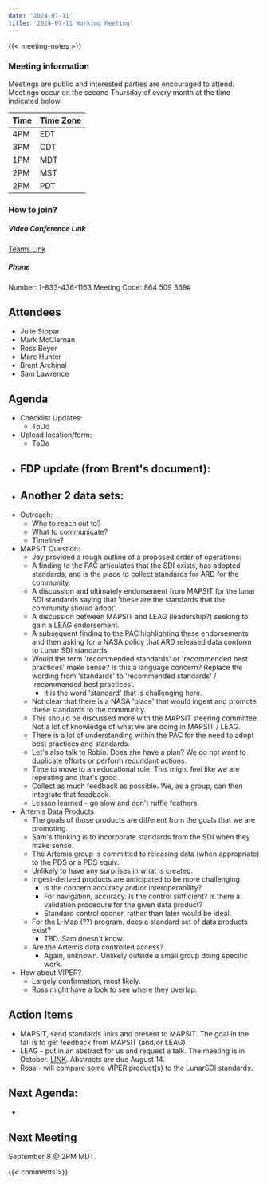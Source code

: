 ```yaml
---
date: '2024-07-11'
title: '2024-07-11 Working Meeting'
---
```


{{<  meeting-notes >}}

### Meeting information
Meetings are public and interested parties are encouraged to attend. Meetings occur on the second Thursday of every month at the time indicated below.

| Time | Time Zone |
|------|-----------|
| 4PM  | EDT |
| 3PM  | CDT |
| 1PM  | MDT |
| 2PM  | MST |
| 2PM  | PDT | 

### How to join?

##### Video Conference Link
[Teams Link](https://teams.microsoft.com/l/meetup-join/19%3ameeting_NjM0MzI5NGUtZDI1ZS00YWVjLWI1MTctYjUzZTU4OTVlNWIz%40thread.v2/0?context=%7b%22Tid%22%3a%220693b5ba-4b18-4d7b-9341-f32f400a5494%22%2c%22Oid%22%3a%22c27c6e98-e45a-45ff-aea5-7f10d6fe67c1%22%7d)

##### Phone
Number: 1-833-436-1163
Meeting Code: 864 509 369#

## Attendees
- Julie Stopar
- Mark McClernan
- Ross Beyer
- Marc Hunter
- Brent Archinal
- Sam Lawrence


## Agenda

- Checklist Updates:
  - ToDo
- Upload location/form:
  - ToDo
- FDP update (from Brent's document):
  - 
- Another 2 data sets:
  - 
- Outreach: 
  - Who to reach out to?
  - What to communicate?
  - Timeline?
- MAPSIT Question:
  - Jay provided a rough outline of a proposed order of operations:
  - A finding to the PAC articulates that the SDI exists, has adopted standards, and is the place to collect standards for ARD for the community.
  - A discussion and ultimately endorsement from MAPSIT for the lunar SDI standards saying that 'these are the standards that the community should adopt'.
  - A discussion between MAPSIT and LEAG (leadership?) seeking to gain a LEAG endorsement.
  - A subsequent finding to the PAC highlighting these endorsements and then asking for a NASA policy that ARD released data conform to Lunar SDI standards.  
  - Would the term 'recommended standards' or 'recommended best practices' make sense? Is this a language concern? Replace the wording from  'standards' to 'recommended standards' / 'recommended best practices'.
    - It is the word 'standard' that is challenging here.
  - Not clear that there is a NASA 'place' that would ingest and promote these standards to the community.
  - This should be discussed more with the MAPSIT steering committee. Not a lot of knowledge of what we are doing in MAPSIT / LEAG.
  - There is a lot of understanding within the PAC for the need to adopt best practices and standards.
  - Let's also talk to Robin. Does she have a plan? We do not want to duplicate efforts or perform redundant actions.
  - Time to move to an educational role. This might feel like we are repeating and that's good.
  - Collect as much feedback as possible. We, as a group, can then integrate that feedback.
  - Lesson learned - go slow and don't ruffle feathers.
- Artemis Data Products
  - The goals of those products are different from the goals that we are promoting.
  - Sam's thinking is to incorporate standards from the SDI when they make sense.
  - The Artemis group is committed to releasing data (when appropriate) to the PDS or a PDS equiv.
  - Unlikely to have any surprises in what is created.
  - Ingest-derived products are anticipated to be more challenging.
    - is the concern accuracy and/or interoperability?
    - For navigation, accuracy. Is the control sufficient? Is there a validation procedure for the given data product?
    - Standard control sooner, rather than later would be ideal.
  - For the L-Map (??) program, does a standard set of data products exist?
    - TBD. Sam doesn't know.
  - Are the Artemis data controlled access?
    - Again, unknown. Unlikely outside a small group doing specific work.
- How about VIPER?
  - Largely confirmation, most likely.
  - Ross might have a look to see where they overlap.

## Action Items

  - MAPSIT, send standards links and present to MAPSIT. The goal in the fall is to get feedback from MAPSIT (and/or LEAG).
  - LEAG - put in an abstract for us and request a talk. The meeting is in October. [LINK](https://www.hou.usra.edu/meetings/leag2024/). Abstracts are due August 14.
  - Ross - will compare some VIPER product(s) to the LunarSDI standards.


## Next Agenda:

- 

## Next Meeting
September 8 @ 2PM MDT.

{{< comments >}}

